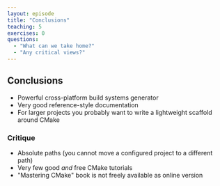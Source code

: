 ```yaml
---
layout: episode
title: "Conclusions"
teaching: 5
exercises: 0
questions:
  - "What can we take home?"
  - "Any critical views?"
---
```


## Conclusions

- Powerful cross-platform build systems generator
- Very good reference-style documentation
- For larger projects you probably want to write a lightweight scaffold around CMake

### Critique

- Absolute paths (you cannot move a configured project to a different path)
- Very few good *and* free CMake tutorials
- "Mastering CMake" book is not freely available as online version

